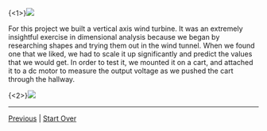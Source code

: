 {<1>}![](/content/images/2014/Feb/IMG_2029.jpg)

For this project we built a vertical axis wind turbine. It was an extremely insightful exercise in dimensional analysis because we began by researching shapes and trying them out in the wind tunnel. When we found one that we liked, we had to scale it up significantly and predict the values that we would get. In order to test it, we mounted it on a cart, and attached it to a dc motor to measure the output voltage as we pushed the cart through the hallway.

{<2>}![](/content/images/2014/Feb/IMG_1938.JPG)

-----

[Previous](/orchestra) | [Start Over](/robockey)